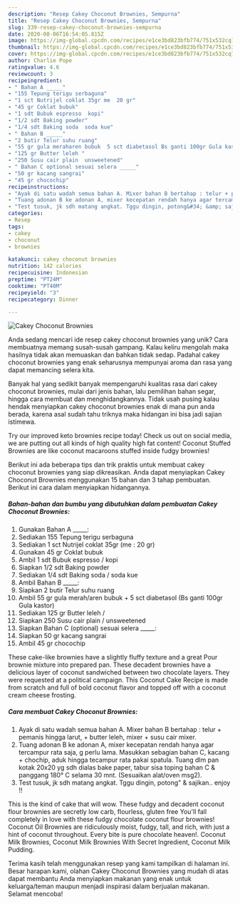 ```yaml
---
description: "Resep Cakey Choconut Brownies, Sempurna"
title: "Resep Cakey Choconut Brownies, Sempurna"
slug: 339-resep-cakey-choconut-brownies-sempurna
date: 2020-08-06T16:54:05.815Z
image: https://img-global.cpcdn.com/recipes/e1ce3bd823bfb774/751x532cq70/cakey-choconut-brownies-foto-resep-utama.jpg
thumbnail: https://img-global.cpcdn.com/recipes/e1ce3bd823bfb774/751x532cq70/cakey-choconut-brownies-foto-resep-utama.jpg
cover: https://img-global.cpcdn.com/recipes/e1ce3bd823bfb774/751x532cq70/cakey-choconut-brownies-foto-resep-utama.jpg
author: Charlie Pope
ratingvalue: 4.6
reviewcount: 3
recipeingredient:
- " Bahan A _____"
- "155 Tepung terigu serbaguna"
- "1 sct Nutrijel coklat 35gr me  20 gr"
- "45 gr Coklat bubuk"
- "1 sdt Bubuk espresso  kopi"
- "1/2 sdt Baking powder"
- "1/4 sdt Baking soda  soda kue"
- " Bahan B _____"
- "2 butir Telur suhu ruang"
- "55 gr gula meraharen bubuk  5 sct diabetasol Bs ganti 100gr Gula kastor"
- "125 gr Butter leleh "
- "250 Susu cair plain  unsweetened"
- " Bahan C optional sesuai selera _____"
- "50 gr kacang sangrai"
- "45 gr chocochip"
recipeinstructions:
- "Ayak di satu wadah semua bahan A. Mixer bahan B bertahap : telur + pemanis hingga larut, + butter leleh, mixer + susu cair mixer."
- "Tuang adonan B ke adonan A, mixer kecepatan rendah hanya agar tercampur rata saja, g perlu lama. Masukkan sebagian bahan C, kacang + chochip, aduk hingga tecampur rata pakai spatula. Tuang dlm pan kotak 20x20 yg sdh dialas bake paper, tabur sisa toping bahan C &amp; panggang 180° C selama 30 mnt. (Sesuaikan alat/oven msg2)."
- "Test tusuk, jk sdh matang angkat. Tggu dingin, potong&#34; &amp; sajikan.. enjoy !!"
categories:
- Resep
tags:
- cakey
- choconut
- brownies

katakunci: cakey choconut brownies 
nutrition: 142 calories
recipecuisine: Indonesian
preptime: "PT24M"
cooktime: "PT40M"
recipeyield: "3"
recipecategory: Dinner

---
```



![Cakey Choconut Brownies](https://img-global.cpcdn.com/recipes/e1ce3bd823bfb774/751x532cq70/cakey-choconut-brownies-foto-resep-utama.jpg)

Anda sedang mencari ide resep cakey choconut brownies yang unik? Cara membuatnya memang susah-susah gampang. Kalau keliru mengolah maka hasilnya tidak akan memuaskan dan bahkan tidak sedap. Padahal cakey choconut brownies yang enak seharusnya mempunyai aroma dan rasa yang dapat memancing selera kita.

Banyak hal yang sedikit banyak mempengaruhi kualitas rasa dari cakey choconut brownies, mulai dari jenis bahan, lalu pemilihan bahan segar, hingga cara membuat dan menghidangkannya. Tidak usah pusing kalau hendak menyiapkan cakey choconut brownies enak di mana pun anda berada, karena asal sudah tahu triknya maka hidangan ini bisa jadi sajian istimewa.

Try our improved keto brownies recipe today! Check us out on social media, we are putting out all kinds of high quality high fat content! Coconut Stuffed Brownies are like coconut macaroons stuffed inside fudgy brownies!


Berikut ini ada beberapa tips dan trik praktis untuk membuat cakey choconut brownies yang siap dikreasikan. Anda dapat menyiapkan Cakey Choconut Brownies menggunakan 15 bahan dan 3 tahap pembuatan. Berikut ini cara dalam menyiapkan hidangannya.

<!--inarticleads1-->

##### Bahan-bahan dan bumbu yang dibutuhkan dalam pembuatan Cakey Choconut Brownies:

1. Gunakan  Bahan A _____:
1. Sediakan 155 Tepung terigu serbaguna
1. Sediakan 1 sct Nutrijel coklat 35gr (me : 20 gr)
1. Gunakan 45 gr Coklat bubuk
1. Ambil 1 sdt Bubuk espresso / kopi
1. Siapkan 1/2 sdt Baking powder
1. Sediakan 1/4 sdt Baking soda / soda kue
1. Ambil  Bahan B _____:
1. Siapkan 2 butir Telur suhu ruang
1. Ambil 55 gr gula merah/aren bubuk + 5 sct diabetasol (Bs ganti 100gr Gula kastor)
1. Sediakan 125 gr Butter leleh /
1. Siapkan 250 Susu cair plain / unsweetened
1. Siapkan  Bahan C (optional) sesuai selera _____:
1. Siapkan 50 gr kacang sangrai
1. Ambil 45 gr chocochip


These cake-like brownies have a slightly fluffy texture and a great Pour brownie mixture into prepared pan. These decadent brownies have a delicious layer of coconut sandwiched between two chocolate layers. They were requested at a political campaign. This Coconut Cake Recipe is made from scratch and full of bold coconut flavor and topped off with a coconut cream cheese frosting. 

<!--inarticleads2-->

##### Cara membuat Cakey Choconut Brownies:

1. Ayak di satu wadah semua bahan A. Mixer bahan B bertahap : telur + pemanis hingga larut, + butter leleh, mixer + susu cair mixer.
1. Tuang adonan B ke adonan A, mixer kecepatan rendah hanya agar tercampur rata saja, g perlu lama. Masukkan sebagian bahan C, kacang + chochip, aduk hingga tecampur rata pakai spatula. Tuang dlm pan kotak 20x20 yg sdh dialas bake paper, tabur sisa toping bahan C &amp; panggang 180° C selama 30 mnt. (Sesuaikan alat/oven msg2).
1. Test tusuk, jk sdh matang angkat. Tggu dingin, potong&#34; &amp; sajikan.. enjoy !!


This is the kind of cake that will wow. These fudgy and decadent coconut flour brownies are secretly low carb, flourless, gluten free You&#39;ll fall completely in love with these fudgy chocolate coconut flour brownies! Coconut Oil Brownies are ridiculously moist, fudgy, tall, and rich, with just a hint of coconut throughout. Every bite is pure chocolate heaven!. Coconut Milk Brownies, Coconut Milk Brownies With Secret Ingredient, Coconut Milk Pudding. 

Terima kasih telah menggunakan resep yang kami tampilkan di halaman ini. Besar harapan kami, olahan Cakey Choconut Brownies yang mudah di atas dapat membantu Anda menyiapkan makanan yang enak untuk keluarga/teman maupun menjadi inspirasi dalam berjualan makanan. Selamat mencoba!
